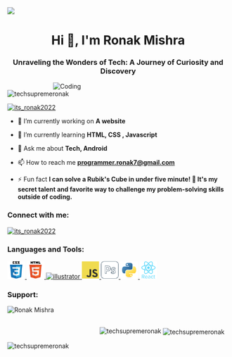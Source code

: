 <img src="https://user-images.githubusercontent.com/74038190/225813708-98b745f2-7d22-48cf-9150-083f1b00d6c9.gif">
<h1 align="center">Hi 👋, I'm Ronak Mishra</h1>
<h3 align="center">Unraveling the Wonders of Tech: A Journey of Curiosity and Discovery</h3>
<img align="right" alt="Coding" width="400" src="https://cdn.dribbble.com/users/1162077/screenshots/3848914/programmer.gif">

<p align="left"> <img src="https://komarev.com/ghpvc/?username=techsupremeronak&label=Profile%20views&color=0e75b6&style=flat" alt="techsupremeronak" /> </p>

<p align="left"> <a href="https://twitter.com/its_ronak2022" target="blank"><img src="https://img.shields.io/twitter/follow/its_ronak2022?logo=twitter&style=for-the-badge" alt="its_ronak2022" /></a> </p>

- 🔭 I’m currently working on **A website**

- 🌱 I’m currently learning **HTML, CSS , Javascript**

- 💬 Ask me about **Tech, Android**

- 📫 How to reach me **programmer.ronak7@gmail.com**

- ⚡ Fun fact **I can solve a Rubik's Cube in under five minute! 🧩 It's my secret talent and favorite way to challenge my problem-solving skills outside of coding.**

<h3 align="left">Connect with me:</h3>
<p align="left">
<a href="https://twitter.com/its_ronak2022" target="blank"><img align="center" src="https://raw.githubusercontent.com/rahuldkjain/github-profile-readme-generator/master/src/images/icons/Social/twitter.svg" alt="its_ronak2022" height="30" width="40" /></a>
</p>

<h3 align="left">Languages and Tools:</h3>
<p align="left"> <a href="https://www.w3schools.com/css/" target="_blank" rel="noreferrer"> <img src="https://raw.githubusercontent.com/devicons/devicon/master/icons/css3/css3-original-wordmark.svg" alt="css3" width="40" height="40"/> </a> <a href="https://www.w3.org/html/" target="_blank" rel="noreferrer"> <img src="https://raw.githubusercontent.com/devicons/devicon/master/icons/html5/html5-original-wordmark.svg" alt="html5" width="40" height="40"/> </a> <a href="https://www.adobe.com/in/products/illustrator.html" target="_blank" rel="noreferrer"> <img src="https://www.vectorlogo.zone/logos/adobe_illustrator/adobe_illustrator-icon.svg" alt="illustrator" width="40" height="40"/> </a> <a href="https://developer.mozilla.org/en-US/docs/Web/JavaScript" target="_blank" rel="noreferrer"> <img src="https://raw.githubusercontent.com/devicons/devicon/master/icons/javascript/javascript-original.svg" alt="javascript" width="40" height="40"/> </a> <a href="https://www.photoshop.com/en" target="_blank" rel="noreferrer"> <img src="https://raw.githubusercontent.com/devicons/devicon/master/icons/photoshop/photoshop-line.svg" alt="photoshop" width="40" height="40"/> </a> <a href="https://www.python.org" target="_blank" rel="noreferrer"> <img src="https://raw.githubusercontent.com/devicons/devicon/master/icons/python/python-original.svg" alt="python" width="40" height="40"/> </a> <a href="https://reactjs.org/" target="_blank" rel="noreferrer"> <img src="https://raw.githubusercontent.com/devicons/devicon/master/icons/react/react-original-wordmark.svg" alt="react" width="40" height="40"/> </a> </p>

<h3 align="left">Support:</h3>
<p><a href="https://www.buymeacoffee.com/Ronak Mishra"> <img align="left" src="https://cdn.buymeacoffee.com/buttons/v2/default-yellow.png" height="50" width="210" alt="Ronak Mishra" /></a></p><br><br>

<p><img align="left" src="https://github-readme-stats.vercel.app/api/top-langs?username=techsupremeronak&show_icons=true&locale=en&layout=compact" alt="techsupremeronak" /></p>

<p>&nbsp;<img align="center" src="https://github-readme-stats.vercel.app/api?username=techsupremeronak&show_icons=true&locale=en" alt="techsupremeronak" /></p>

<p><img align="center" src="https://github-readme-streak-stats.herokuapp.com/?user=techsupremeronak&" alt="techsupremeronak" /></p>
